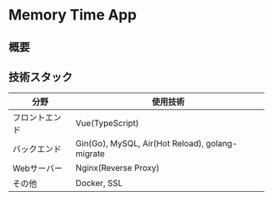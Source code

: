 # Memory Time App

## 概要


## 技術スタック
| 分野 | 使用技術 |
| ---- | ---- |
| フロントエンド | Vue(TypeScript) |
| バックエンド | Gin(Go), MySQL, Air(Hot Reload), golang-migrate |
| Webサーバー | Nginx(Reverse Proxy) |
| その他 | Docker, SSL |